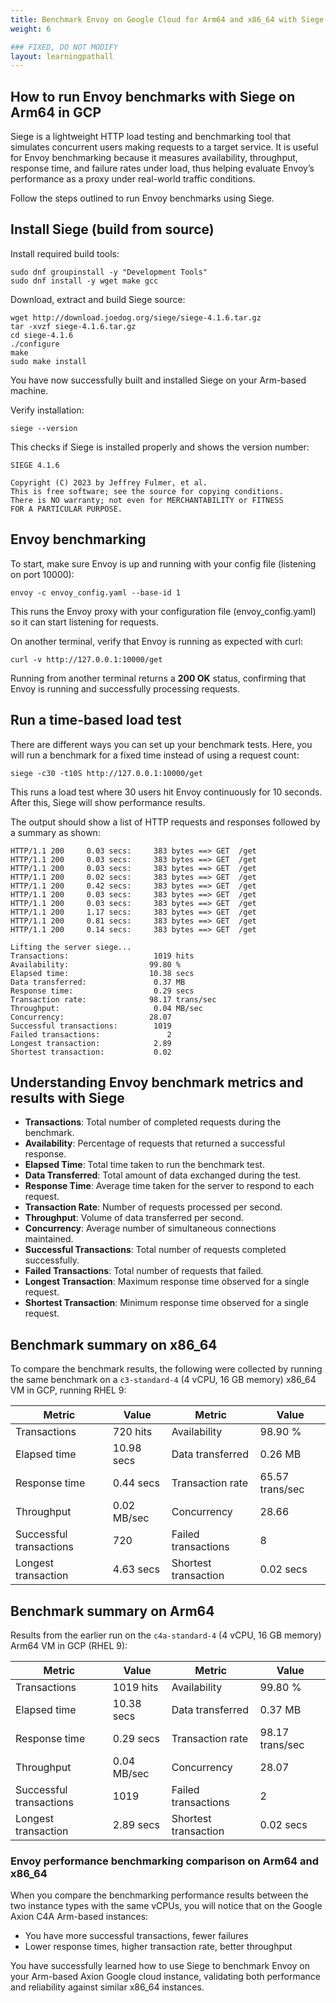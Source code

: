```yaml
---
title: Benchmark Envoy on Google Cloud for Arm64 and x86_64 with Siege
weight: 6

### FIXED, DO NOT MODIFY
layout: learningpathall
---
```


## How to run Envoy benchmarks with Siege on Arm64 in GCP

Siege is a lightweight HTTP load testing and benchmarking tool that simulates concurrent users making requests to a target service. It is useful for Envoy benchmarking because it measures availability, throughput, response time, and failure rates under load, thus helping evaluate Envoy’s performance as a proxy under real-world traffic conditions.

Follow the steps outlined to run Envoy benchmarks using Siege.

## Install Siege (build from source)


Install required build tools:

```console
sudo dnf groupinstall -y "Development Tools"
sudo dnf install -y wget make gcc
```
Download, extract and build Siege source:

```console
wget http://download.joedog.org/siege/siege-4.1.6.tar.gz
tar -xvzf siege-4.1.6.tar.gz
cd siege-4.1.6
./configure
make
sudo make install
```
You have now successfully built and installed Siege on your Arm-based machine.

Verify installation:

```console
siege --version
```
This checks if Siege is installed properly and shows the version number:
```output
SIEGE 4.1.6

Copyright (C) 2023 by Jeffrey Fulmer, et al.
This is free software; see the source for copying conditions.
There is NO warranty; not even for MERCHANTABILITY or FITNESS
FOR A PARTICULAR PURPOSE.
```
## Envoy benchmarking


To start, make sure Envoy is up and running with your config file (listening on port 10000):


```console
envoy -c envoy_config.yaml --base-id 1
```
This runs the Envoy proxy with your configuration file (envoy_config.yaml) so it can start listening for requests.

On another terminal, verify that Envoy is running as expected with curl:


```
curl -v http://127.0.0.1:10000/get
```
Running from another terminal returns a **200 OK** status, confirming that Envoy is running and successfully processing requests.

## Run a time-based load test

There are different ways you can set up your benchmark tests. Here, you will run a benchmark for a fixed time instead of using a request count:


```console
siege -c30 -t10S http://127.0.0.1:10000/get
```
This runs a load test where 30 users hit Envoy continuously for 10 seconds. After this, Siege will show performance results.

The output should show a list of HTTP requests and responses followed by a summary as shown:

```output
HTTP/1.1 200     0.03 secs:     383 bytes ==> GET  /get
HTTP/1.1 200     0.03 secs:     383 bytes ==> GET  /get
HTTP/1.1 200     0.03 secs:     383 bytes ==> GET  /get
HTTP/1.1 200     0.02 secs:     383 bytes ==> GET  /get
HTTP/1.1 200     0.42 secs:     383 bytes ==> GET  /get
HTTP/1.1 200     0.03 secs:     383 bytes ==> GET  /get
HTTP/1.1 200     0.03 secs:     383 bytes ==> GET  /get
HTTP/1.1 200     1.17 secs:     383 bytes ==> GET  /get
HTTP/1.1 200     0.81 secs:     383 bytes ==> GET  /get
HTTP/1.1 200     0.14 secs:     383 bytes ==> GET  /get

Lifting the server siege...
Transactions:                   1019 hits
Availability:                  99.80 %
Elapsed time:                  10.38 secs
Data transferred:               0.37 MB
Response time:                  0.29 secs
Transaction rate:              98.17 trans/sec
Throughput:                     0.04 MB/sec
Concurrency:                   28.07
Successful transactions:        1019
Failed transactions:               2
Longest transaction:            2.89
Shortest transaction:           0.02
```

## Understanding Envoy benchmark metrics and results with Siege

- **Transactions**: Total number of completed requests during the benchmark.
- **Availability**: Percentage of requests that returned a successful response.
- **Elapsed Time**: Total time taken to run the benchmark test.
- **Data Transferred**: Total amount of data exchanged during the test.
- **Response Time**: Average time taken for the server to respond to each request.
- **Transaction Rate**: Number of requests processed per second.
- **Throughput**: Volume of data transferred per second.
- **Concurrency**: Average number of simultaneous connections maintained.
- **Successful Transactions**: Total number of requests completed successfully.
- **Failed Transactions**: Total number of requests that failed.
- **Longest Transaction**: Maximum response time observed for a single request.
- **Shortest Transaction**: Minimum response time observed for a single request.

## Benchmark summary on x86_64
To compare the benchmark results, the following were collected by running the same benchmark on a `c3-standard-4` (4 vCPU, 16 GB memory) x86_64 VM in GCP, running RHEL 9:


| Metric                 | Value        | Metric                   | Value           |
|-------------------------|--------------|---------------------------|-----------------|
| Transactions            | 720 hits     | Availability              | 98.90 %         |
| Elapsed time            | 10.98 secs   | Data transferred          | 0.26 MB         |
| Response time           | 0.44 secs    | Transaction rate          | 65.57 trans/sec |
| Throughput              | 0.02 MB/sec  | Concurrency               | 28.66           |
| Successful transactions | 720          | Failed transactions       | 8               |
| Longest transaction     | 4.63 secs    | Shortest transaction      | 0.02 secs       |

## Benchmark summary on Arm64
Results from the earlier run on the `c4a-standard-4` (4 vCPU, 16 GB memory) Arm64 VM in GCP (RHEL 9):


| Metric                 | Value         | Metric                   | Value           |
|-------------------------|---------------|---------------------------|-----------------|
| Transactions            | 1019 hits     | Availability              | 99.80 %         |
| Elapsed time            | 10.38 secs    | Data transferred          | 0.37 MB         |
| Response time           | 0.29 secs     | Transaction rate          | 98.17 trans/sec |
| Throughput              | 0.04 MB/sec   | Concurrency               | 28.07           |
| Successful transactions | 1019          | Failed transactions       | 2               |
| Longest transaction     | 2.89 secs     | Shortest transaction      | 0.02 secs       |

### Envoy performance benchmarking comparison on Arm64 and x86_64
When you compare the benchmarking performance results between the two instance types with the same vCPUs, you will notice that on the Google Axion C4A Arm-based instances:

- You have more successful transactions, fewer failures
- Lower response times, higher transaction rate, better throughput

You have successfully learned how to use Siege to benchmark Envoy on your Arm-based Axion Google cloud instance, validating both performance and reliability against similar x86_64 instances.
